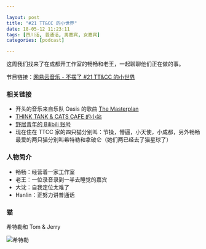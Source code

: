 ```yaml
---

layout: post
title: "#21 TT&CC 的小世界"
date: 18-05-12 11:23:11
tags: [四川话, 普通话, 男嘉宾, 女嘉宾]
categories: [podcast]

---
```


这周我们找来了在成都开工作室的畅畅和老王，一起聊聊他们正在做的事。

节目链接：[网易云音乐 - 不摆了 #21 TT&CC 的小世界](http://music.163.com/#/program?id=1369267001)

### 相关链接

- 开头的音乐来自乐队 Oasis 的歌曲 [The Masterplan](http://music.163.com/#/song?id=17822784)
- [THINK TANK & CATS CAFE 的小站](https://site.douban.com/264278/)
- [野居青年的 Bilibili 账号](https://space.bilibili.com/176756724)
- 现在住在 TTCC 家的四只猫分别叫：节操，懵逼，小天使，小成都，另外畅畅最爱的两只猫分别叫希特勒和拿破仑（她们两已经去了猫星球了）

### 人物简介

- 畅畅：经营着一家工作室
- 老王：一位录音录到一半去睡觉的嘉宾
- 大沈：自我定位太难了
- Hanlin：正努力讲普通话

### 猫

希特勒和 Tom & Jerry

![希特勒]({{site.url}}/assets/img/ttcc/xtl.jpg) 
